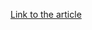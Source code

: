 [Link to the article](https://securityintelligence.com/articles/sleeper-threats-mean-time-to-detect/)
